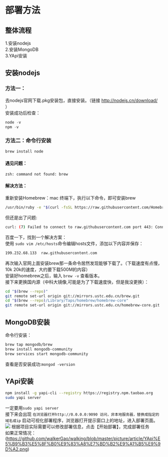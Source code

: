 # 部署方法
## 整体流程
1.安装nodejs<br>
2.安装MongoDB<br>
3.YApi安装<br>
## 安装nodejs
### 方法一：
去nodejs官网下载.pkg安装包，直接安装。（链接 http://nodejs.cn/download/ ）<br>
安装成功后检查：
```java
node -v
npm -v
```
### 方法二：命令行安装
```java
brew install node
```
#### 遇见问题：
    zsh: command not found: brew
#### 解决方法：
重新安装Homebrew：mac 终端下，执行以下命令，即可安装brew
```bash
/usr/bin/ruby -e "$(curl -fsSL https://raw.githubusercontent.com/Homebrew/install/master/install)"
```
但还是出了问题:
```bash
curl: (7) Failed to connect to raw.githubusercontent.com port 443: Connection refused
```
百度一下，找到一个解决方案：<br>
使用 ```sudo vim /etc/hosts```命令编辑hosts文件，添加以下内容并保存：
```bash
199.232.68.133  raw.githubusercontent.com
```
再次输入官网上面安装brew那一条命令居然发现能够下载了。（下载速度有点慢，10k 20k的速度，大约要下载500M的内容）<br>
安装好homebrew之后，输入 ```brew -v``` 查看版本。<br>
接下来更换国内源（中科大镜像,可能是为了下载速度快，但是我没更换）：<br>
```bash
cd "$(brew --repo)"
git remote set-url origin git://mirrors.ustc.edu.cn/brew.git
cd "$(brew --repo)/Library/Taps/homebrew/homebrew-core"
git remote set-url origin git://mirrors.ustc.edu.cn/homebrew-core.git
```
## MongoDB安装
命令行安装：
```bash
brew tap mongodb/brew
brew install mongodb-community
brew services start mongodb-community
```
查看是否安装成功:```mongod -version```
## YApi安装
```bash
npm install -g yapi-cli --registry https://registry.npm.taobao.org
sudo yapi server
```
一定要用```sudo yapi server```<br>
接下来会出现
```在浏览器打开http://0.0.0.0:9090 访问，非本地服务器，替换成指定的域名或ip```
启动可视化部署程序，浏览器打开提示窗口上的地址，进入部署页面。
![](https://github.com/walkerGao/walking/blob/master/picture/article/YApi%E5%B9%B3%E5%8F%B0%E9%83%A8%E7%BD%B2%E9%A1%B5%E9%9D%A2.png)
根据项目实际需要可以修改部署信息，点击【开始部署】，完成部署任务<br>
如果正常情况：
(https://github.com/walkerGao/walking/blob/master/picture/article/YApi%E5%B9%B3%E5%8F%B0%E9%83%A8%E7%BD%B2%E9%A1%B5%E9%9D%A2.png)
